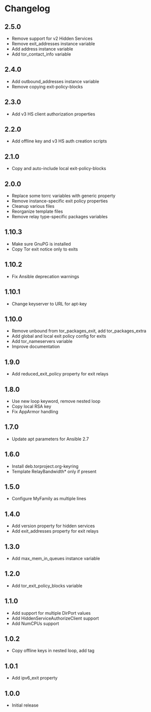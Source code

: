 Changelog
=========

2.5.0
-----
* Remove support for v2 Hidden Services
* Remove exit_addresses instance variable
* Add address instance variable
* Add tor_contact_info variable

2.4.0
-----
* Add outbound_addresses instance variable
* Remove copying exit-policy-blocks

2.3.0
-----
* Add v3 HS client authorization properties

2.2.0
-----
* Add offline key and v3 HS auth creation scripts

2.1.0
-----
* Copy and auto-include local exit-policy-blocks

2.0.0
-----
* Replace some torrc variables with generic property
* Remove instance-specific exit policy properties
* Cleanup various files
* Reorganize template files
* Remove relay type-specific packages variables

1.10.3
------
* Make sure GnuPG is installed
* Copy Tor exit notice only to exits

1.10.2
------
* Fix Ansible deprecation warnings

1.10.1
------
* Change keyserver to URL for apt-key

1.10.0
------
* Remove unbound from tor_packages_exit, add tor_packages_extra
* Add global and local exit policy config for exits
* Add tor_nameservers variable
* Improve documentation

1.9.0
-----
* Add reduced_exit_policy property for exit relays

1.8.0
-----
* Use new loop keyword, remove nested loop
* Copy local RSA key
* Fix AppArmor handling

1.7.0
-----
* Update apt parameters for Ansible 2.7

1.6.0
-----
* Install deb.torproject.org-keyring
* Template RelayBandwidth* only if present

1.5.0
-----
* Configure MyFamily as multiple lines

1.4.0
-----
* Add version property for hidden services
* Add exit_addresses property for exit relays

1.3.0
-----
* Add max_mem_in_queues instance variable

1.2.0
-----
* Add tor_exit_policy_blocks variable

1.1.0
-----
* Add support for multiple DirPort values
* Add HiddenServiceAuthorizeClient support
* Add NumCPUs support

1.0.2
-----
* Copy offline keys in nested loop, add tag

1.0.1
-----
* Add ipv6_exit property

1.0.0
-----
* Initial release
